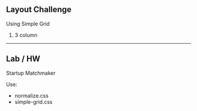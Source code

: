 ## Layout Challenge

Using Simple Grid

1. 3 column

---

## Lab / HW

Startup Matchmaker

Use:

* normalize.css
* simple-grid.css